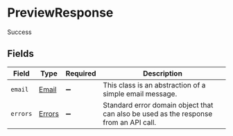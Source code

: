 # PreviewResponse

Success


## Fields

| Field                                                                                | Type                                                                                 | Required                                                                             | Description                                                                          |
| ------------------------------------------------------------------------------------ | ------------------------------------------------------------------------------------ | ------------------------------------------------------------------------------------ | ------------------------------------------------------------------------------------ |
| `email`                                                                              | [Email](../../models/shared/email.md)                                                | :heavy_minus_sign:                                                                   | This class is an abstraction of a simple email message.                              |
| `errors`                                                                             | [Errors](../../models/shared/errors.md)                                              | :heavy_minus_sign:                                                                   | Standard error domain object that can also be used as the response from an API call. |